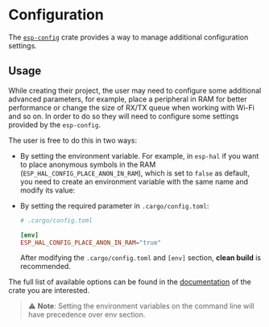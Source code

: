 # Configuration

The [`esp-config`][esp-config] crate provides a way to manage additional configuration settings.

## Usage
While creating their project, the user may need to configure some additional advanced parameters, for example, place a peripheral in RAM for better performance or change the size of RX/TX queue when working with Wi-Fi and so on. In order to do so they will need to configure some settings provided by the `esp-config`. 

The user is free to do this in two ways: 
- By setting the environment variable. For example, in `esp-hal` if you want to place anonymous symbols in the RAM (`ESP_HAL_CONFIG_PLACE_ANON_IN_RAM`), which is set to `false` as default, you need to create an environment variable with the same name and modify its value:

- By setting the required parameter in `.cargo/config.toml`:
    ```toml
    # .cargo/config.toml

    [env]
    ESP_HAL_CONFIG_PLACE_ANON_IN_RAM="true"
    ```
    After modifying the `.cargo/config.toml` and `[env]` section, **clean build** is recommended.

The full list of available options can be found in the [documentation] of the crate you are interested.

> ⚠️ **Note**: Setting the environment variables on the command line will have precedence over env section.

[documentation]: https://docs.espressif.com/projects/rust/
[esp-config]: https://crates.io/crates/esp-config